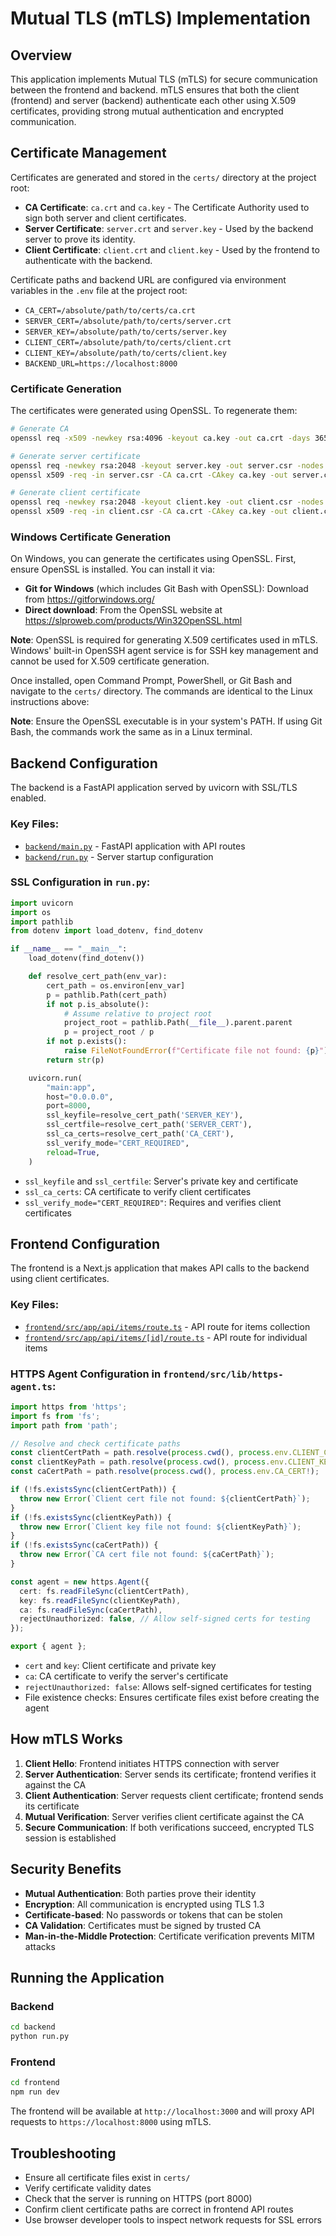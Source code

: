# Mutual TLS (mTLS) Implementation

## Overview

This application implements Mutual TLS (mTLS) for secure communication between the frontend and backend. mTLS ensures that both the client (frontend) and server (backend) authenticate each other using X.509 certificates, providing strong mutual authentication and encrypted communication.

## Certificate Management

Certificates are generated and stored in the `certs/` directory at the project root:

- **CA Certificate**: `ca.crt` and `ca.key` - The Certificate Authority used to sign both server and client certificates.
- **Server Certificate**: `server.crt` and `server.key` - Used by the backend server to prove its identity.
- **Client Certificate**: `client.crt` and `client.key` - Used by the frontend to authenticate with the backend.

Certificate paths and backend URL are configured via environment variables in the `.env` file at the project root:
- `CA_CERT=/absolute/path/to/certs/ca.crt`
- `SERVER_CERT=/absolute/path/to/certs/server.crt`
- `SERVER_KEY=/absolute/path/to/certs/server.key`
- `CLIENT_CERT=/absolute/path/to/certs/client.crt`
- `CLIENT_KEY=/absolute/path/to/certs/client.key`
- `BACKEND_URL=https://localhost:8000`

### Certificate Generation

The certificates were generated using OpenSSL. To regenerate them:

```bash
# Generate CA
openssl req -x509 -newkey rsa:4096 -keyout ca.key -out ca.crt -days 365 -nodes -subj "/CN=MyCA"

# Generate server certificate
openssl req -newkey rsa:2048 -keyout server.key -out server.csr -nodes -subj "/CN=localhost"
openssl x509 -req -in server.csr -CA ca.crt -CAkey ca.key -out server.crt -days 365 -CAcreateserial

# Generate client certificate
openssl req -newkey rsa:2048 -keyout client.key -out client.csr -nodes -subj "/CN=client"
openssl x509 -req -in client.csr -CA ca.crt -CAkey ca.key -out client.crt -days 365
```
### Windows Certificate Generation

On Windows, you can generate the certificates using OpenSSL. First, ensure OpenSSL is installed. You can install it via:

- **Git for Windows** (which includes Git Bash with OpenSSL): Download from https://gitforwindows.org/
- **Direct download**: From the OpenSSL website at https://slproweb.com/products/Win32OpenSSL.html

**Note**: OpenSSL is required for generating X.509 certificates used in mTLS. Windows' built-in OpenSSH agent service is for SSH key management and cannot be used for X.509 certificate generation.

Once installed, open Command Prompt, PowerShell, or Git Bash and navigate to the `certs/` directory. The commands are identical to the Linux instructions above:

**Note**: Ensure the OpenSSL executable is in your system's PATH. If using Git Bash, the commands work the same as in a Linux terminal.

## Backend Configuration

The backend is a FastAPI application served by uvicorn with SSL/TLS enabled.

### Key Files:
- [`backend/main.py`](backend/main.py) - FastAPI application with API routes
- [`backend/run.py`](backend/run.py) - Server startup configuration

### SSL Configuration in `run.py`:
```python
import uvicorn
import os
import pathlib
from dotenv import load_dotenv, find_dotenv

if __name__ == "__main__":
    load_dotenv(find_dotenv())

    def resolve_cert_path(env_var):
        cert_path = os.environ[env_var]
        p = pathlib.Path(cert_path)
        if not p.is_absolute():
            # Assume relative to project root
            project_root = pathlib.Path(__file__).parent.parent
            p = project_root / p
        if not p.exists():
            raise FileNotFoundError(f"Certificate file not found: {p}")
        return str(p)

    uvicorn.run(
        "main:app",
        host="0.0.0.0",
        port=8000,
        ssl_keyfile=resolve_cert_path('SERVER_KEY'),
        ssl_certfile=resolve_cert_path('SERVER_CERT'),
        ssl_ca_certs=resolve_cert_path('CA_CERT'),
        ssl_verify_mode="CERT_REQUIRED",
        reload=True,
    )
```

- `ssl_keyfile` and `ssl_certfile`: Server's private key and certificate
- `ssl_ca_certs`: CA certificate to verify client certificates
- `ssl_verify_mode="CERT_REQUIRED"`: Requires and verifies client certificates

## Frontend Configuration

The frontend is a Next.js application that makes API calls to the backend using client certificates.

### Key Files:
- [`frontend/src/app/api/items/route.ts`](frontend/src/app/api/items/route.ts) - API route for items collection
- [`frontend/src/app/api/items/[id]/route.ts`](frontend/src/app/api/items/[id]/route.ts) - API route for individual items

### HTTPS Agent Configuration in `frontend/src/lib/https-agent.ts`:
```typescript
import https from 'https';
import fs from 'fs';
import path from 'path';

// Resolve and check certificate paths
const clientCertPath = path.resolve(process.cwd(), process.env.CLIENT_CERT!);
const clientKeyPath = path.resolve(process.cwd(), process.env.CLIENT_KEY!);
const caCertPath = path.resolve(process.cwd(), process.env.CA_CERT!);

if (!fs.existsSync(clientCertPath)) {
  throw new Error(`Client cert file not found: ${clientCertPath}`);
}
if (!fs.existsSync(clientKeyPath)) {
  throw new Error(`Client key file not found: ${clientKeyPath}`);
}
if (!fs.existsSync(caCertPath)) {
  throw new Error(`CA cert file not found: ${caCertPath}`);
}

const agent = new https.Agent({
  cert: fs.readFileSync(clientCertPath),
  key: fs.readFileSync(clientKeyPath),
  ca: fs.readFileSync(caCertPath),
  rejectUnauthorized: false, // Allow self-signed certs for testing
});

export { agent };
```

- `cert` and `key`: Client certificate and private key
- `ca`: CA certificate to verify the server's certificate
- `rejectUnauthorized: false`: Allows self-signed certificates for testing
- File existence checks: Ensures certificate files exist before creating the agent

## How mTLS Works

1. **Client Hello**: Frontend initiates HTTPS connection with server
2. **Server Authentication**: Server sends its certificate; frontend verifies it against the CA
3. **Client Authentication**: Server requests client certificate; frontend sends its certificate
4. **Mutual Verification**: Server verifies client certificate against the CA
5. **Secure Communication**: If both verifications succeed, encrypted TLS session is established

## Security Benefits

- **Mutual Authentication**: Both parties prove their identity
- **Encryption**: All communication is encrypted using TLS 1.3
- **Certificate-based**: No passwords or tokens that can be stolen
- **CA Validation**: Certificates must be signed by trusted CA
- **Man-in-the-Middle Protection**: Certificate verification prevents MITM attacks

## Running the Application

### Backend
```bash
cd backend
python run.py
```

### Frontend
```bash
cd frontend
npm run dev
```

The frontend will be available at `http://localhost:3000` and will proxy API requests to `https://localhost:8000` using mTLS.

## Troubleshooting

- Ensure all certificate files exist in `certs/`
- Verify certificate validity dates
- Check that the server is running on HTTPS (port 8000)
- Confirm client certificate paths are correct in frontend API routes
- Use browser developer tools to inspect network requests for SSL errors